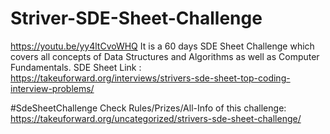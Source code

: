 # Striver-SDE-Sheet-Challenge
https://youtu.be/yy4ltCvoWHQ
It is a 60 days SDE Sheet Challenge which covers all concepts of Data Structures and Algorithms as well as Computer Fundamentals.
SDE Sheet Link : https://takeuforward.org/interviews/strivers-sde-sheet-top-coding-interview-problems/

#SdeSheetChallenge Check Rules/Prizes/All-Info of this challenge: https://takeuforward.org/uncategorized/strivers-sde-sheet-challenge/
